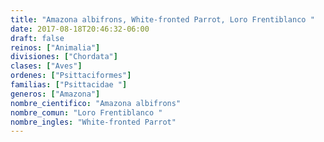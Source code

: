 ```yaml
---
title: "Amazona albifrons, White-fronted Parrot, Loro Frentiblanco "
date: 2017-08-18T20:46:32-06:00
draft: false
reinos: ["Animalia"]
divisiones: ["Chordata"]
clases: ["Aves"]
ordenes: ["Psittaciformes"]
familias: ["Psittacidae "]
generos: ["Amazona"]
nombre_cientifico: "Amazona albifrons"
nombre_comun: "Loro Frentiblanco "
nombre_ingles: "White-fronted Parrot"
---
```

